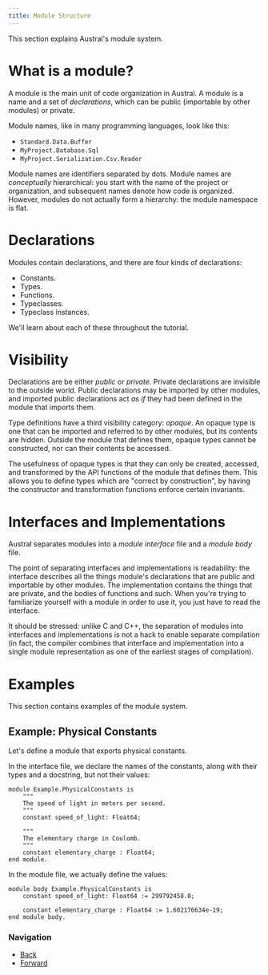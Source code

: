 ```yaml
---
title: Module Structure
---
```


This section explains Austral's module system.

# What is a module?

A module is the main unit of code organization in Austral. A module is a name
and a set of _declarations_, which can be public (importable by other modules)
or private.

Module names, like in many programming languages, look like this:

- `Standard.Data.Buffer`
- `MyProject.Database.Sql`
- `MyProject.Serialization.Csv.Reader`

Module names are identifiers separated by dots. Module names are _conceptually_
hierarchical: you start with the name of the project or organization, and
subsequent names denote how code is organized. However, modules do not actually
form a hierarchy: the module namespace is flat.

# Declarations

Modules contain declarations, and there are four kinds of declarations:

- Constants.
- Types.
- Functions.
- Typeclasses.
- Typeclass instances.

We'll learn about each of these throughout the tutorial.

# Visibility

Declarations are be either _public_ or _private_. Private declarations are
invisible to the outside world. Public declarations may be imported by other
modules, and imported public declarations act _as if_ they had been defined in
the module that imports them.

Type definitions have a third visibility category: _opaque_. An opaque type is
one that can be imported and referred to by other modules, but its contents are
hidden. Outside the module that defines them, opaque types cannot be
constructed, nor can their contents be accessed.

The usefulness of opaque types is that they can only be created, accessed, and
transformed by the API functions of the module that defines them. This allows
you to define types which are "correct by construction", by having the
constructor and transformation functions enforce certain invariants.

# Interfaces and Implementations

Austral separates modules into a _module interface_ file and a _module body_
file.

The point of separating interfaces and implementations is readability: the
interface describes all the things module's declarations that are public and
importable by other modules. The implementation contains the things that are
private, and the bodies of functions and such. When you're trying to familiarize
yourself with a module in order to use it, you just have to read the
interface.

It should be stressed: unlike C and C++, the separation of modules into
interfaces and implementations is not a hack to enable separate compilation (in
fact, the compiler combines that interface and implementation into a single
module representation as one of the earliest stages of compilation).

# Examples

This section contains examples of the module system.

## Example: Physical Constants

Let's define a module that exports physical constants.

In the interface file, we declare the names of the constants, along with their
types and a docstring, but not their values:

```austral
module Example.PhysicalConstants is
    """
    The speed of light in meters per second.
    """
    constant speed_of_light: Float64;

    """
    The elementary charge in Coulomb.
    """
    constant elementary_charge : Float64;
end module.
```

In the module file, we actually define the values:

```austral
module body Example.PhysicalConstants is
    constant speed_of_light: Float64 := 299792458.0;

    constant elementary_charge : Float64 := 1.602176634e-19;
end module body.
```

### Navigation

- [Back](/tutorial/hello-world)
- [Forward](/tutorial/basic-types)

